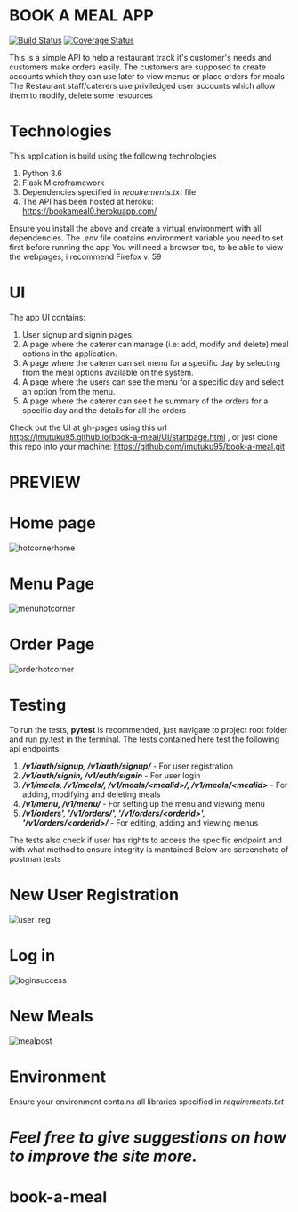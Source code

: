 # BOOK A MEAL APP
[![Build Status](https://travis-ci.org/jmutuku95/book-a-meal.svg?branch=master)](https://travis-ci.org/jmutuku95/book-a-meal)  [![Coverage Status](https://coveralls.io/repos/github/jmutuku95/book-a-meal/badge.svg?branch=challenge2_features)](https://coveralls.io/github/jmutuku95/book-a-meal?branch=challenge2_features)

This is a simple API to help a restaurant track it's customer's needs and customers make orders easily. The customers
are supposed to create accounts which they can use later to view menus or place orders for meals
The Restaurant staff/caterers use priviledged user accounts which allow them to modify, delete some resources
# Technologies
This application is build using the following technologies

  1. Python 3.6
  2. Flask Microframework
  3. Dependencies specified in _requirements.txt_ file
  4. The API has been hosted at heroku: https://bookameal0.herokuapp.com/

Ensure you install the above and create a virtual environment with all dependencies. The _.env_ file contains environment variable
you need to set first before running the app
You will need a browser too, to be able to view the webpages, i recommend Firefox v. 59


# UI

The app UI  contains:
  1. User signup and signin pages.
  2. A page where the caterer can manage (i.e: add, modify and delete) meal options in the application.
  3. A page where the caterer can set menu for a specific day by selecting from the meal options available on the system.
  4. A page where the users can see the menu for a specific day and select an option from the menu.
  5.  A page where the caterer can see t he summary of the orders for a specific day and the details for all the orders .

Check out the UI at gh-pages using this url https://jmutuku95.github.io/book-a-meal/UI/startpage.html , or just clone this repo into your machine: https://github.com/jmutuku95/book-a-meal.git
# PREVIEW
  # Home page
![hotcornerhome](https://user-images.githubusercontent.com/28805113/39204996-233f0b4a-4802-11e8-8a1b-9283be8653ec.png)
  # Menu Page
![menuhotcorner](https://user-images.githubusercontent.com/28805113/39205079-5eef6a68-4802-11e8-917b-6d4f62bab9d3.png)
  # Order Page
![orderhotcorner](https://user-images.githubusercontent.com/28805113/39205084-63b48ce0-4802-11e8-8dec-9b48c5f7835e.png)

# Testing
To run the tests, **pytest** is recommended, just navigate to project root folder and run py.test in the terminal. The tests
contained here test the following api endpoints:

  1. **_/v1/auth/signup, /v1/auth/signup/_** - For user registration
  2. **_/v1/auth/signin, /v1/auth/signin_** - For user login
  3. **_/v1/meals, /v1/meals/, /v1/meals/\<mealid>/, /v1/meals/\<mealid>_** - For adding, modifying and deleting meals
  4. **_/v1/menu, /v1/menu/_** - For setting up the menu and viewing menu
  5. **_/v1/orders', '/v1/orders/', '/v1/orders/\<orderid>', '/v1/orders/\<orderid>/_** - For editing, adding and viewing menus
  
 The tests also check if user has rights to access the specific endpoint and with what method to ensure integrity is mantained
 Below are screenshots of postman tests
  # New User Registration
 
![user_reg](https://user-images.githubusercontent.com/28805113/39317984-8e728296-4985-11e8-89c7-ca5bb36b6c04.jpg)
  # Log in
  
![loginsuccess](https://user-images.githubusercontent.com/28805113/39317993-947e5eee-4985-11e8-8ab3-1aadfb65f35d.jpg)
  # New Meals
![mealpost](https://user-images.githubusercontent.com/28805113/39318016-a38ee052-4985-11e8-979d-90f6ad1de484.png)


# Environment
  Ensure your environment contains all libraries specified in _requirements.txt_ 


_Feel free to give suggestions on how to improve the site more._
=======
# book-a-meal
